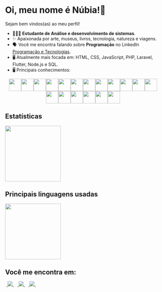 # Oi, meu nome é Núbia!👋
Sejam bem vindos(as) ao meu perfil!

- 👩🏽‍💻 **Estudante de Análise e desenvolvimento de sistemas**.
- ✨ Apaixonada por arte, museus, livros, tecnologia, natureza e viagens.
- 🗣️ Você me encontra falando sobre **Programação** no LinkedIn [Programação e Tecnologias](https://www.linkedin.com/in/nubia-goncalves/).
- 🖥️ Atualmente mais focada em: HTML, CSS, JavaScript, PHP, Laravel, Flutter, Node.js e SQL.
- 🖥️ Principais conhecimentos:

<div style="display: flex; flex-wrap: wrap; align-items: center; justify-content: center;">
  <img width="40" height="40" src="https://cdn.jsdelivr.net/gh/devicons/devicon/icons/html5/html5-original.svg" />
  <img width="40" height="40" src="https://cdn.jsdelivr.net/gh/devicons/devicon/icons/css3/css3-original.svg" />
  <img width="40" height="40" src="https://cdn.jsdelivr.net/gh/devicons/devicon/icons/javascript/javascript-original.svg" />
  <img width="40" height="40" src="https://cdn.jsdelivr.net/gh/devicons/devicon/icons/nodejs/nodejs-original.svg" />
  <img width="40" height="40" src="https://cdn.jsdelivr.net/gh/devicons/devicon/icons/python/python-original.svg" />
  <img width="40" height="40" src="https://cdn.jsdelivr.net/gh/devicons/devicon/icons/flutter/flutter-original.svg" />
  <img width="40" height="40" src="https://cdn.jsdelivr.net/gh/devicons/devicon/icons/dart/dart-original.svg" />
  <img width="40" height="40" src="https://cdn.jsdelivr.net/gh/devicons/devicon/icons/postgresql/postgresql-original.svg" />
  <img width="40" height="40" src="https://cdn.jsdelivr.net/gh/devicons/devicon/icons/typescript/typescript-original.svg" />
  <img width="40" height="40" src="https://cdn.jsdelivr.net/gh/devicons/devicon/icons/vscode/vscode-original.svg" />
  <img width="40" height="40" src="https://cdn.jsdelivr.net/gh/devicons/devicon/icons/mysql/mysql-original.svg" />
  <img width="40" height="40" src="https://cdn.jsdelivr.net/gh/devicons/devicon/icons/pycharm/pycharm-original.svg" />
  <img width="40" height="40" src="https://cdn.jsdelivr.net/gh/devicons/devicon/icons/microsoftsqlserver/microsoftsqlserver-plain.svg" />
  <img width="40" height="40" src="https://cdn.jsdelivr.net/gh/devicons/devicon/icons/bootstrap/bootstrap-plain.svg" />
  <img width="40" height="40" src="https://cdn.jsdelivr.net/gh/devicons/devicon/icons/android/android-original.svg" />
  <img width="40" height="40" src="https://cdn.jsdelivr.net/gh/devicons/devicon/icons/java/java-original.svg" />
  <img width="40" height="40" src="https://cdn.jsdelivr.net/gh/devicons/devicon/icons/mongodb/mongodb-original.svg" />
  <img width="40" height="40" src="https://cdn.jsdelivr.net/gh/devicons/devicon/icons/selenium/selenium-original.svg" />
</div>

## Estatísticas
<img height="180em" src="https://github-readme-stats.vercel.app/api?username=NubiaTirabassi&show_icons=true&theme=dracula&include_all_commits=true&count_private=true"/>

## Principais linguagens usadas
<img height="180em" src="https://github-readme-stats.vercel.app/api/top-langs/?username=NubiaTirabassi&layout=compact&langs_count=7&theme=dracula"/>

## Você me encontra em:
&nbsp;<a href="https://www.linkedin.com/in/nubia-goncalves/">
<img src="https://img.shields.io/badge/linkedin-%230077B5.svg?style=for-the-badge&logo=linkedin&logoColor=white">
</a>&nbsp;
&nbsp;<a href="https://www.instagram.com/tirabassi_nubia">
<img src="https://img.shields.io/badge/Instagram-%23E4405F.svg?style=for-the-badge&logo=Instagram&logoColor=white">
</a>&nbsp;
&nbsp;<a href="mailto:nu.ragagnin91@gmail.com">
<img src="https://img.shields.io/badge/Gmail-D14836?style=for-the-badge&logo=gmail&logoColor=white">
</a>&nbsp;

          
          
          
